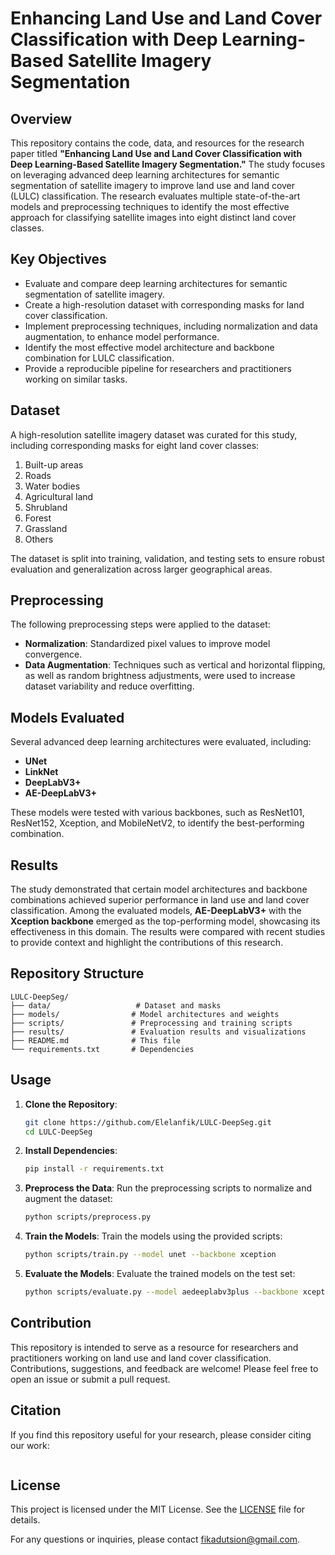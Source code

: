 # Enhancing Land Use and Land Cover Classification with Deep Learning-Based Satellite Imagery Segmentation

## Overview
This repository contains the code, data, and resources for the research paper titled **"Enhancing Land Use and Land Cover Classification with Deep Learning-Based Satellite Imagery Segmentation."** The study focuses on leveraging advanced deep learning architectures for semantic segmentation of satellite imagery to improve land use and land cover (LULC) classification. The research evaluates multiple state-of-the-art models and preprocessing techniques to identify the most effective approach for classifying satellite images into eight distinct land cover classes.

## Key Objectives
- Evaluate and compare deep learning architectures for semantic segmentation of satellite imagery.
- Create a high-resolution dataset with corresponding masks for land cover classification.
- Implement preprocessing techniques, including normalization and data augmentation, to enhance model performance.
- Identify the most effective model architecture and backbone combination for LULC classification.
- Provide a reproducible pipeline for researchers and practitioners working on similar tasks.

## Dataset
A high-resolution satellite imagery dataset was curated for this study, including corresponding masks for eight land cover classes:
1. Built-up areas
2. Roads
3. Water bodies
4. Agricultural land
5. Shrubland
6. Forest
7. Grassland
8. Others

The dataset is split into training, validation, and testing sets to ensure robust evaluation and generalization across larger geographical areas.

## Preprocessing
The following preprocessing steps were applied to the dataset:
- **Normalization**: Standardized pixel values to improve model convergence.
- **Data Augmentation**: Techniques such as vertical and horizontal flipping, as well as random brightness adjustments, were used to increase dataset variability and reduce overfitting.

## Models Evaluated
Several advanced deep learning architectures were evaluated, including:
- **UNet**
- **LinkNet**
- **DeepLabV3+**
- **AE-DeepLabV3+**

These models were tested with various backbones, such as ResNet101, ResNet152, Xception, and MobileNetV2, to identify the best-performing combination.

## Results
The study demonstrated that certain model architectures and backbone combinations achieved superior performance in land use and land cover classification. Among the evaluated models, **AE-DeepLabV3+** with the **Xception backbone** emerged as the top-performing model, showcasing its effectiveness in this domain. The results were compared with recent studies to provide context and highlight the contributions of this research.

## Repository Structure
```
LULC-DeepSeg/
├── data/                   # Dataset and masks
├── models/                # Model architectures and weights
├── scripts/               # Preprocessing and training scripts
├── results/               # Evaluation results and visualizations
├── README.md              # This file
└── requirements.txt       # Dependencies
```

## Usage
1. **Clone the Repository**:
   ```bash
   git clone https://github.com/Elelanfik/LULC-DeepSeg.git
   cd LULC-DeepSeg
   ```

2. **Install Dependencies**:
   ```bash
   pip install -r requirements.txt
   ```

3. **Preprocess the Data**:
   Run the preprocessing scripts to normalize and augment the dataset:
   ```bash
   python scripts/preprocess.py
   ```

4. **Train the Models**:
   Train the models using the provided scripts:
   ```bash
   python scripts/train.py --model unet --backbone xception
   ```

5. **Evaluate the Models**:
   Evaluate the trained models on the test set:
   ```bash
   python scripts/evaluate.py --model aedeeplabv3plus --backbone xception
   ```

## Contribution
This repository is intended to serve as a resource for researchers and practitioners working on land use and land cover classification. Contributions, suggestions, and feedback are welcome! Please feel free to open an issue or submit a pull request.

## Citation
If you find this repository useful for your research, please consider citing our work:
```bibtex

```

## License
This project is licensed under the MIT License. See the [LICENSE](LICENSE) file for details.

For any questions or inquiries, please contact fikadutsion@gmail.com.
